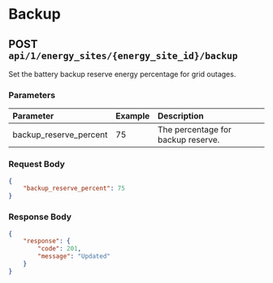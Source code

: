 # Backup

## POST `api/1/energy_sites/{energy_site_id}/backup`

Set the battery backup reserve energy percentage for grid outages.

### Parameters

| Parameter              | Example | Description                        |
| :--------------------- | :------ | :--------------------------------- |
| backup_reserve_percent | 75      | The percentage for backup reserve. |

### Request Body

```json
{
    "backup_reserve_percent": 75
}
```
### Response Body

```json
{
    "response": {
        "code": 201,
        "message": "Updated"
    }
}
```
